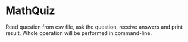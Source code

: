 # MathQuiz
Read question from csv file, ask the question, receive answers and print result. Whole operation will be performed in command-line.
